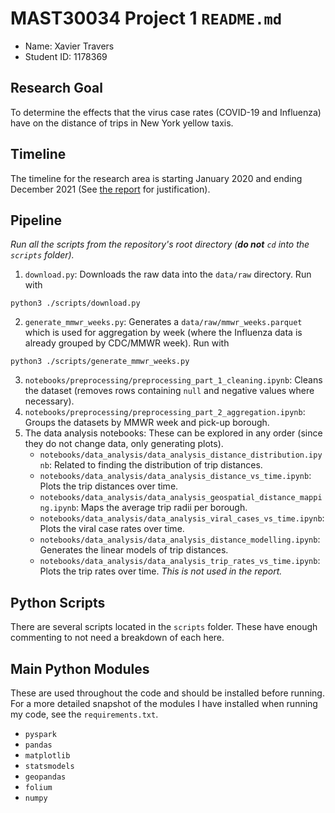 # MAST30034 Project 1 `README.md`
- Name: Xavier Travers
- Student ID: 1178369

<!-- ## Student Instructions
You **must** write up `README.md` for this repository to be eligable for readability marks.

1. Students must keep all Jupyter Notebooks in the `notebooks` directory.
2. Students must keep all `.py` scripts under the `scripts` directory. These can include helper functions and modules with relevant `__init__.py`
3. Students must store all raw data downloaded (using a Python script) in the `data/raw` folder. This will be in the `.gitignore` so **do not upload any raw data files whatsoever**.
4. Students must store all curated / transformed data in the `data/curated` folder. This will be in the `.gitignore` so **do not upload any raw data files whatsoever**. We will be running your code from the `scripts` directory to regenerated these.
5. All plots must be saved in the `plots` directory.
6. Finally, your report `.tex` files must be inside the `report` directory. If you are using overleaf, you can download the `.zip` and extract it into this folder.
7. Add your name and Student ID to the fields above.
8. Add your relevant `requirements.txt` to the root directory. If you are unsure, run `pip3 list --format=freeze > requirements.txt` (or alternative) and copy the output to the repository.
9. You may delete all `.gitkeep` files if you really want to. These were used to ensure empty directories could be pushed to `git`.
10. When you have read this, delete the `Student Instructions` section to clean the readme up.

Remember, we will be reading through and running your code, so it is in _your best interest_ to ensure it is readable and efficient.

## README example
This is an example `README.md` for students to use. **Please change this to your requirements**. -->

## Research Goal 
To determine the effects that the virus case rates (COVID-19 and Influenza) have on the distance of trips 
in New York yellow taxis.


## Timeline
The timeline for the research area is starting January 2020 and ending December 2021 (See [the report](https://github.com/MAST30034-Applied-Data-Science/mast30034-project-1-DigitalData/blob/main/report/main.pdf) for justification).


## Pipeline

<!-- ### - The Intended Way
I would love it if this works on your end.
I unfortunately cannot guarrantee it will.
This is quite new and I haven't had that much time to test it.
*Run this bash script from the repository's root directory (__do not__ `cd` into the `scripts` folder).*
```
./pipeline.sh
```
This script should run the whole data pipeline start to finish.
This script should generate all the plots necessary, except for the `.png` files for the maps.
Map images in the report are screenshots of the maps that this script generates.

### - Alternative: The Long Way -->
*Run all the scripts from the repository's root directory (__do not__ `cd` into the `scripts` folder).*

1. `download.py`: Downloads the raw data into the `data/raw` directory. Run with

```
python3 ./scripts/download.py
```
2. `generate_mmwr_weeks.py`: Generates a `data/raw/mmwr_weeks.parquet` which is used for aggregation by week (where the Influenza data is already grouped by CDC/MMWR week). Run with

```
python3 ./scripts/generate_mmwr_weeks.py
```
3. `notebooks/preprocessing/preprocessing_part_1_cleaning.ipynb`: Cleans the dataset (removes rows containing `null` and negative values where necessary).
4. `notebooks/preprocessing/preprocessing_part_2_aggregation.ipynb`: Groups the datasets by MMWR week and pick-up borough.
5. The data analysis notebooks: These can be explored in any order (since they do not change data, only generating plots).
    - `notebooks/data_analysis/data_analysis_distance_distribution.ipynb`: Related to finding the distribution of trip distances.
    - `notebooks/data_analysis/data_analysis_distance_vs_time.ipynb`: Plots the trip distances over time.
    - `notebooks/data_analysis/data_analysis_geospatial_distance_mapping.ipynb`: Maps the average trip radii per borough.
    - `notebooks/data_analysis/data_analysis_viral_cases_vs_time.ipynb`: Plots the viral case rates over time.
    - `notebooks/data_analysis/data_analysis_distance_modelling.ipynb`: Generates the linear models of trip distances.
    - `notebooks/data_analysis/data_analysis_trip_rates_vs_time.ipynb`: Plots the trip rates over time. *This is not used in the report.*


## Python Scripts
There are several scripts located in the `scripts` folder.
These have enough commenting to not need a breakdown of each here.


## Main Python Modules
These are used throughout the code and should be installed before running.
For a more detailed snapshot of the modules I have installed when running my code,
see the `requirements.txt`.
- `pyspark`
- `pandas`
- `matplotlib`
- `statsmodels`
- `geopandas`
- `folium`
- `numpy`


<!-- 2. `preprocess.ipynb`: This notebook details all preprocessing steps and outputs it to the `data/curated` directory.
3. `analysis.ipynb`: This notebook is used to conduct analysis on the curated data.
4. `model.py` and `model_analysis.ipynb`: The script is used to run the model from CLI and the notebook is used for analysing and discussing the model. -->
